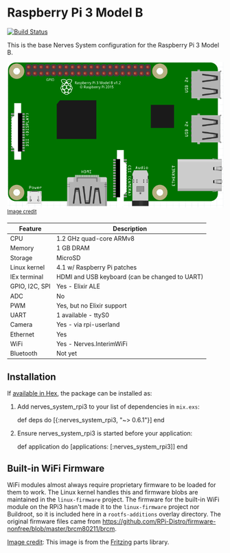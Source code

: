 # Raspberry Pi 3 Model B
[![Build Status](https://travis-ci.org/nerves-project/nerves_system_rpi3.png?branch=master)](https://travis-ci.org/nerves-project/nerves_system_rpi3)

This is the base Nerves System configuration for the Raspberry Pi 3 Model B.

![Fritzing Raspberry Pi 3 image](assets/images/raspberry-pi-3-model-b.png)
<br><sup>[Image credit](#fritzing)</sup>

| Feature              | Description                     |
| -------------------- | ------------------------------- |
| CPU                  | 1.2 GHz quad-core ARMv8         |
| Memory               | 1 GB DRAM                       |
| Storage              | MicroSD                         |
| Linux kernel         | 4.1 w/ Raspberry Pi patches     |
| IEx terminal         | HDMI and USB keyboard (can be changed to UART)   |
| GPIO, I2C, SPI       | Yes - Elixir ALE                |
| ADC                  | No                              |
| PWM                  | Yes, but no Elixir support      |
| UART                 | 1 available - ttyS0             |
| Camera               | Yes - via rpi-userland          |
| Ethernet             | Yes                             |
| WiFi                 | Yes - Nerves.InterimWiFi        |
| Bluetooth            | Not yet                         |

## Installation

If [available in Hex](https://hex.pm/docs/publish), the package can be installed as:

  1. Add nerves_system_rpi3 to your list of dependencies in `mix.exs`:

        def deps do
          [{:nerves_system_rpi3, "~> 0.6.1"}]
        end

  2. Ensure nerves_system_rpi3 is started before your application:

        def application do
          [applications: [:nerves_system_rpi3]]
        end

## Built-in WiFi Firmware

WiFi modules almost always require proprietary firmware to be loaded for them to work. The
Linux kernel handles this and firmware blobs are maintained in the
`linux-firmware` project. The firmware for the built-in WiFi module on the RPi3
hasn't made it to the `linux-firmware` project nor Buildroot, so it is included
here in a `rootfs-additions` overlay directory. The original firmware files came from
https://github.com/RPi-Distro/firmware-nonfree/blob/master/brcm80211/brcm.

[Image credit](#fritzing): This image is from the [Fritzing](http://fritzing.org/home/) parts library.
